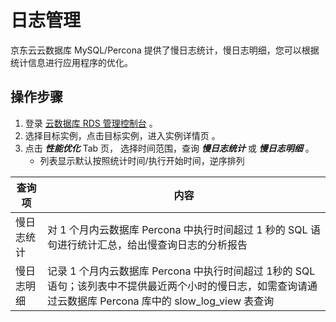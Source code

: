 # 日志管理
京东云云数据库 MySQL/Percona 提供了慢日志统计，慢日志明细，您可以根据统计信息进行应用程序的优化。

## 操作步骤
1. 登录 [云数据库 RDS 管理控制台](https://rds-console.jdcloud.com/database) 。    
2. 选择目标实例，点击目标实例，进入实例详情页 。  
3. 点击 ***性能优化*** Tab 页， 选择时间范围，查询 ***慢日志统计*** 或 ***慢日志明细*** 。
    * 列表显示默认按照统计时间/执行开始时间，逆序排列

|查询项|内容|
|---|---|
|慢日志统计|对 1 个月内云数据库 Percona 中执行时间超过 1 秒的 SQL 语句进行统计汇总，给出慢查询日志的分析报告|
|慢日志明细|记录 1 个月内云数据库 Percona 中执行时间超过 1秒的 SQL 语句；该列表中不提供最近两个小时的慢日志，如需查询请通过云数据库 Percona 库中的 slow_log_view 表查询|
